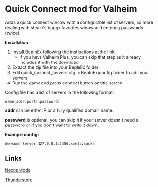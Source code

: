 # Quick Connect mod for Valheim

Adds a quick connect window with a configurable list of servers, no more dealing with steam's buggy favorites widow and entering passwords (twice).  
  
**Installation**
1.  [Install BepInEx](https://valheim.thunderstore.io/package/denikson/BepInExPack_Valheim/) following the instructions at the link.
      * If you have Valheim Plus, you can skip that step as it already includes it with the download.
3.  Extract the zip file into your BepInEx folder
4.  Edit quick_connect_servers.cfg in BepInEx/config folder to add your servers
5.  Run the game and press connect button on title screen

Config file has a list of servers in the following format:
  

```
name:addr:port[:password]
```

**addr** can be ether IP or a fully qualified domain name.

**password** is optional, you can skip it if your server doesn't need a password or if you don't want to write it down.
  
**Example config:**

```
Awesome Server:127.0.0.1:2456:smellysocks
```

## Links

[Nexus Mods](https://www.nexusmods.com/valheim/mods/193)

[Thunderstore](https://valheim.thunderstore.io/package/bdew/QuickConnect/)
